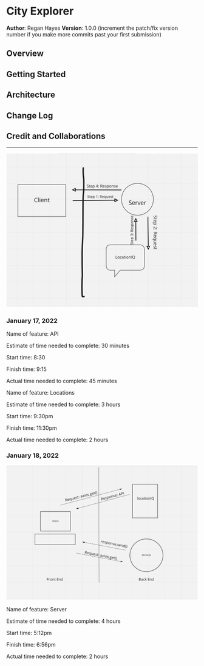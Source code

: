 # City Explorer

**Author**: Regan Hayes
**Version**: 1.0.0 (increment the patch/fix version number if you make more commits past your first submission)

## Overview
<!-- Provide a high level overview of what this application is and why you are building it, beyond the fact that it's an assignment for this class. (i.e. What's your problem domain?) -->

## Getting Started
<!-- What are the steps that a user must take in order to build this app on their own machine and get it running? -->

## Architecture
<!-- Provide a detailed description of the application design. What technologies (languages, libraries, etc) you're using, and any other relevant design information. -->

## Change Log
<!-- Use this area to document the iterative changes made to your application as each feature is successfully implemented. Use time stamps. Here's an example:

01-01-2001 4:59pm - Application now has a fully-functional express server, with a GET route for the location resource. -->

## Credit and Collaborations
<!-- Give credit (and a link) to other people or resources that helped you build this application. -->

***

![image](./public/wrrc.png)

### January 17, 2022

Name of feature: API

Estimate of time needed to complete: 30 minutes

Start time: 8:30

Finish time: 9:15

Actual time needed to complete: 45 minutes

Name of feature: Locations

Estimate of time needed to complete: 3 hours

Start time: 9:30pm

Finish time: 11:30pm

Actual time needed to complete: 2 hours

### January 18, 2022

![image](./public/wrrc-lab2.png)

Name of feature: Server

Estimate of time needed to complete: 4 hours

Start time: 5:12pm

Finish time: 6:56pm

Actual time needed to complete: 2 hours
